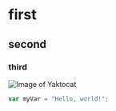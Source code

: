# first
## second
### third

![Image of Yaktocat](https://octodex.github.com/images/yaktocat.png)

``` javascript
var myVar = "Hello, world!";
```
